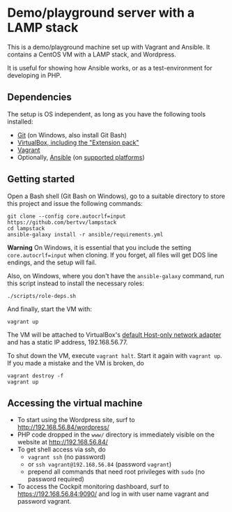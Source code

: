# Demo/playground server with a LAMP stack

This is a demo/playground machine set up with Vagrant and Ansible. It contains a CentOS VM with a LAMP stack, and Wordpress.

It is useful for showing how Ansible works, or as a test-environment for developing in PHP.

## Dependencies

The setup is OS independent, as long as you have the following tools installed:

* [Git](https://git-scm.com/downloads) (on Windows, also install Git Bash)
* [VirtualBox, including the "Extension pack"](https://www.virtualbox.org/wiki/Downloads/)
* [Vagrant](https://www.vagrantup.com/downloads.html)
* Optionally, [Ansible](http://docs.ansible.com/intro_installation.html) (on [supported platforms](http://docs.ansible.com/intro_installation.html#control-machine-requirements))

## Getting started

Open a Bash shell (Git Bash on Windows), go to a suitable directory to store this project and issue the following commands:

```console
git clone --config core.autocrlf=input https://github.com/bertvv/lampstack
cd lampstack
ansible-galaxy install -r ansible/requirements.yml
```

**Warning** On Windows, it is essential that you include the setting `core.autocrlf=input` when cloning. If you forget, all files will get DOS line endings, and the setup will fail.

Also, on Windows, where you don't have the `ansible-galaxy` command, run this script instead to install the necessary roles:

```console
./scripts/role-deps.sh
```

And finally, start the VM with:

```console
vagrant up
```

The VM will be attached to VirtualBox's [default Host-only network adapter](https://askubuntu.com/questions/198452/no-host-only-adapter-selected) and has a static IP address, 192.168.56.77.

To shut down the VM, execute `vagrant halt`. Start it again with `vagrant up`. If you made a mistake and the VM is broken, do

```ShellSession
vagrant destroy -f
vagrant up
```

## Accessing the virtual machine

* To start using the Wordpress site, surf to <http://192.168.56.84/wordpress/>
* PHP code dropped in the `www/` directory is immediately visible on the website at <http://192.168.56.84/>
* To get shell access via ssh, do
    * `vagrant ssh` (no password)
    * or `ssh vagrant@192.168.56.84` (password `vagrant`)
    * prepend all commands that need root privileges with `sudo` (no password required)
* To access the Cockpit monitoring dashboard, surf to <https://192.168.56.84:9090/> and log in with user name vagrant and password vagrant.